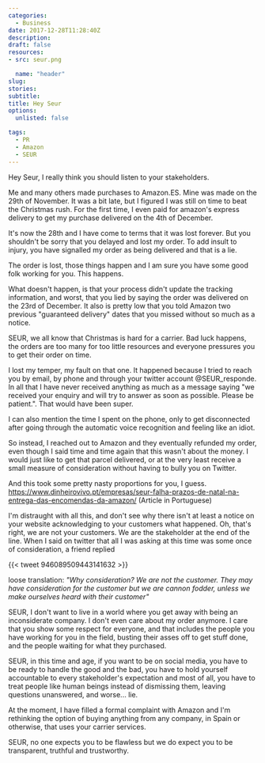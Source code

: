 ```yaml
---
categories: 
  - Business
date: 2017-12-28T11:28:40Z
description: 
draft: false
resources: 
- src: seur.png

  name: "header"
slug:
stories:
subtitle: 
title: Hey Seur
options:
  unlisted: false

tags: 
  - PR
  - Amazon
  - SEUR
---
```


Hey Seur, I really think you should listen to your stakeholders.

Me and many others made purchases to Amazon.ES. Mine was made on the 29th of November. It was a bit late, but I figured I was still on time to beat the Christmas rush. For the first time, I even paid for amazon's express delivery to get my purchase delivered on the 4th of December. 

It's now the 28th and I have come to terms that it was lost forever. But you shouldn't be sorry that you delayed and lost my order. To add insult to injury, you have signalled my order as being delivered and that is a lie.

The order is lost, those things happen and I am sure you have some good folk working for you. This happens.

What doesn't happen, is that your process didn't update the tracking information, and worst, that you lied by saying the order was delivered on the 23rd of December. It also is pretty low that you told Amazon two previous "guaranteed delivery" dates that you missed without so much as a notice.

SEUR, we all know that Christmas is hard for a carrier. Bad luck happens, the orders are too many for too little resources and everyone pressures you to get their order on time. 

I lost my temper, my fault on that one. It happened because I tried to reach you by email, by phone and through your twitter account @SEUR_responde. In all that I have never received anything as much as a message saying "we received your enquiry and will try to answer as soon as possible. Please be patient.". That would have been super.

I can also mention the time I spent on the phone, only to get disconnected after going through the automatic voice recognition and feeling like an idiot.

So instead, I reached out to Amazon and they eventually refunded my order, even though I said time and time again that this wasn't about the money. I would just like to get that parcel delivered, or at the very least receive a small measure of consideration without having to bully you on Twitter.

And this took some pretty nasty proportions for you, I guess. https://www.dinheirovivo.pt/empresas/seur-falha-prazos-de-natal-na-entrega-das-encomendas-da-amazon/ (Article in Portuguese)

I'm distraught with all this, and don't see why there isn't at least a notice on your website acknowledging to your customers what happened. Oh, that's right, we are not your customers. We are the stakeholder at the end of the line. When I said on twitter that all I was asking at this time was some once of consideration, a friend replied

{{< tweet 946089509443141632 >}}

loose translation: _"Why consideration? We are not the customer. They may have consideration for the customer but we are cannon fodder, unless we make ourselves heard with their customer"_

SEUR, I don't want to live in a world where you get away with being an inconsiderate company. I don't even care about my order anymore. I care that you show some respect for everyone, and that includes the people you have working for you in the field, busting their asses off to get stuff done, and the people waiting for what they purchased.

SEUR, in this time and age, if you want to be on social media, you have to be ready to handle the good and the bad, you have to hold yourself accountable to every stakeholder's expectation and most of all, you have to treat people like human beings instead of dismissing them, leaving questions unanswered, and worse... lie. 

At the moment, I have filled a formal complaint with Amazon and I'm rethinking the option of buying anything from any company, in Spain or otherwise, that uses your carrier services.

SEUR, no one expects you to be flawless but we do expect you to be transparent, truthful and trustworthy.

<style>
	span.image.featured{display: none;}
</style>